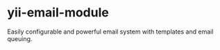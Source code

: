 yii-email-module
================

Easily configurable and powerful email system with templates and email queuing.
